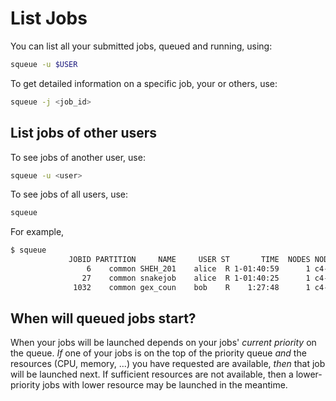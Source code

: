 # List Jobs

You can list all your submitted jobs, queued and running, using:
```sh
squeue -u $USER
```


To get detailed information on a specific job, your or others, use:
```sh
squeue -j <job_id>
```


## List jobs of other users

To see jobs of another user, use:
```sh
squeue -u <user>
```

To see jobs of all users, use:
```sh
squeue
```

For example,

```sh
$ squeue
             JOBID PARTITION     NAME     USER ST       TIME  NODES NODELIST(REASON) 
                 6    common SHEH_201    alice  R 1-01:40:59      1 c4-n10 
                27    common snakejob    alice  R 1-01:40:25      1 c4-n10 
              1032    common gex_coun    bob    R    1:27:48      1 c4-n1 

```



## When will queued jobs start?

When your jobs will be launched depends on your jobs' _current priority_ on the queue.  _If_ one of your jobs is on the top of the priority queue _and_ the resources (CPU, memory, ...) you have requested are available, _then_ that job will be launched next.  If sufficient resources are not available, then a lower-priority jobs with lower resource may be launched in the meantime.

<!--The priority scores of all jobs can be seen in column `PRIORITY` in the `squeue` output (\*). The "priority scores" are constantly recalculated as a function of all users' jobs currently queued and running on the cluster.  They are a function of:

 * your group's _current priority_
 * your personal _current priority_ relative to other users in your group

There is no memory, that is, what you, your group, or others have run in the past does not matter.

(\*) The priorities of already running jobs (those with an `r` in column `state`) are irrelevant.
-->

